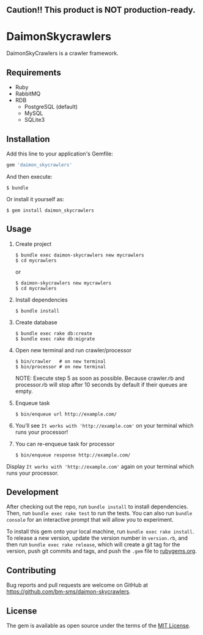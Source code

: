 ## Caution!! This product is NOT production-ready.

# DaimonSkycrawlers

DaimonSkyCrawlers is a crawler framework.

## Requirements

- Ruby
- RabbitMQ
- RDB
  - PostgreSQL (default)
  - MySQL
  - SQLite3

## Installation

Add this line to your application's Gemfile:

```ruby
gem 'daimon_skycrawlers'
```

And then execute:

    $ bundle

Or install it yourself as:

    $ gem install daimon_skycrawlers

## Usage

1. Create project

     ```
     $ bundle exec daimon-skycrawlers new mycrawlers
     $ cd mycrawlers
     ```
     or
     ```
     $ daimon-skycrawlers new mycrawlers
     $ cd mycrawlers
     ```

2. Install dependencies

     ```
     $ bundle install
     ```

3. Create database

     ```
     $ bundle exec rake db:create
     $ bundle exec rake db:migrate
     ```

4. Open new terminal and run crawler/processor

     ```
     $ bin/crawler   # on new terminal
     $ bin/processor # on new terminal
     ```

    NOTE: Execute step 5 as soon as possible. Because crawler.rb and
    processor.rb will stop after 10 seconds by default if their queues
    are empty.

5. Enqueue task

     ```
     $ bin/enqueue url http://example.com/
     ```

6. You'll see `It works with 'http://example.com'` on your terminal which runs your processor!
7. You can re-enqueue task for processor

     ```
     $ bin/enqueue response http://example.com/
     ```

Display `It works with 'http://example.com'` again on your terminal which runs your processor.

## Development

After checking out the repo, run `bundle install` to install dependencies. Then, run `bundle exec rake test` to run the tests. You can also run `bundle console` for an interactive prompt that will allow you to experiment.

To install this gem onto your local machine, run `bundle exec rake install`. To release a new version, update the version number in `version.rb`, and then run `bundle exec rake release`, which will create a git tag for the version, push git commits and tags, and push the `.gem` file to [rubygems.org](https://rubygems.org).

## Contributing

Bug reports and pull requests are welcome on GitHub at https://github.com/bm-sms/daimon-skycrawlers.


## License

The gem is available as open source under the terms of the [MIT License](http://opensource.org/licenses/MIT).

